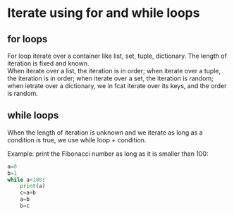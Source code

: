# Iterate using for and while loops
## for loops
For loop iterate over a container like list, set, tuple, dictionary. The length of iteration is fixed and known.  
When iterate over a list, the iteration is in order; when iterate over a tuple, the iteration is in order; when iterate over a set, the iteration is random; when ietrate over a dictionary, we in fcat iterate over its keys, and the order is random.

## while loops
When the length of iteration is unknown and we iterate as long as a condition is true, we use while loop + condition.

Example: print the Fibonacci number as long as it is smaller than 100:

```python
a=0
b=1
while a<100:
    print(a)
    c=a+b
    a=b
    b=c
```
